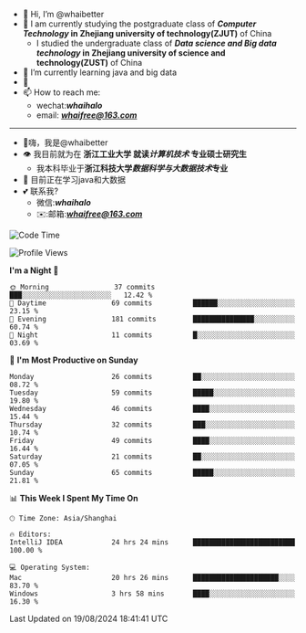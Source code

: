 - 👋 Hi, I’m @whaibetter
- 👀 I am currently studying the postgraduate class of ***Computer Technology* in Zhejiang university of technology(ZJUT)** of China
  -  I studied the undergraduate class of ***Data science and Big data technology* in Zhejiang university of science and technology(ZUST)** of China
- 🌱 I’m currently learning java and big data
- 💞️ 
- 📫 How to reach me: 
  - wechat:***whaihalo***
  - email: ***whaifree@163.com***
 ------------------------
- 👋嗨，我是@whaibetter
- 👁 我目前就为在 **浙江工业大学 就读*计算机技术* 专业硕士研究生**
  - 我本科毕业于**浙江科技大学*数据科学与大数据技术*专业**
- 🌴 目前正在学习java和大数据
- 💕 联系我?
  - 微信:***whaihalo***
  - ✉️:邮箱:***whaifree@163.com***

<!--START_SECTION:waka-->
![Code Time](http://img.shields.io/badge/Code%20Time-366%20hrs%2038%20mins-blue)

![Profile Views](http://img.shields.io/badge/Profile%20Views-0-blue)

**I'm a Night 🦉** 

```text
🌞 Morning                37 commits          ███░░░░░░░░░░░░░░░░░░░░░░   12.42 % 
🌆 Daytime                69 commits          ██████░░░░░░░░░░░░░░░░░░░   23.15 % 
🌃 Evening                181 commits         ███████████████░░░░░░░░░░   60.74 % 
🌙 Night                  11 commits          █░░░░░░░░░░░░░░░░░░░░░░░░   03.69 % 
```
📅 **I'm Most Productive on Sunday** 

```text
Monday                   26 commits          ██░░░░░░░░░░░░░░░░░░░░░░░   08.72 % 
Tuesday                  59 commits          █████░░░░░░░░░░░░░░░░░░░░   19.80 % 
Wednesday                46 commits          ████░░░░░░░░░░░░░░░░░░░░░   15.44 % 
Thursday                 32 commits          ███░░░░░░░░░░░░░░░░░░░░░░   10.74 % 
Friday                   49 commits          ████░░░░░░░░░░░░░░░░░░░░░   16.44 % 
Saturday                 21 commits          ██░░░░░░░░░░░░░░░░░░░░░░░   07.05 % 
Sunday                   65 commits          █████░░░░░░░░░░░░░░░░░░░░   21.81 % 
```


📊 **This Week I Spent My Time On** 

```text
🕑︎ Time Zone: Asia/Shanghai

🔥 Editors: 
IntelliJ IDEA            24 hrs 24 mins      █████████████████████████   100.00 % 

💻 Operating System: 
Mac                      20 hrs 26 mins      █████████████████████░░░░   83.70 % 
Windows                  3 hrs 58 mins       ████░░░░░░░░░░░░░░░░░░░░░   16.30 % 
```


 Last Updated on 19/08/2024 18:41:41 UTC
<!--END_SECTION:waka-->
